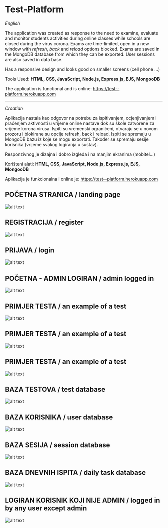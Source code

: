 # Test-Platform

_English_

The application was created as response to the need to examine, evaluate and monitor students activities during online classes while schools are closed during the virus corona. Exams are time-limited, open in a new window with _refresh_, _back_ and _reload_ options blocked. Exams are saved in the MongoDB database from which they can be exported. User sessions are also saved in data base.

Has a responsive design and looks good on smaller screens (cell phone ...)

Tools Used: **HTML, CSS, JavaScript, Node.js, Express.js, EJS, MongooDB**

The application is functional and is online: https://test--platform.herokuapp.com

****************************************

_Croatian_

Aplikacija nastala kao odgovor na potrebu za ispitivanjem, ocjenjivanjem i praćenjem aktivnosti u vrijeme online nastave dok su škole zatvorene za vrijeme korona virusa. Ispiti su vremenski ograničeni, otvaraju se u novom prozoru i blokirane su opcije refresh, back i reload. Ispiti se spremaju u MongoDB bazu iz koje se mogu exportati. Također se spremaju sesije korisnika (vrijeme svakog logiranja u sustav). 

Responzivnog je dizajna i dobro izgleda i na manjim ekranima (mobitel...)

Korišteni alati: **HTML, CSS, JavaScript, Node.js, Express.js, EJS, MongooDB**

Aplikacija je funkcionalna i online je: https://test--platform.herokuapp.com

## POČETNA STRANICA / landing page

![alt text](https://github.com/suncica-negra/Test-Platform/blob/master/public/test1.png)

## REGISTRACIJA / register

![alt text](https://github.com/suncica-negra/Test-Platform/blob/master/public/test2.png)

## PRIJAVA / login

![alt text](https://github.com/suncica-negra/Test-Platform/blob/master/public/test3.png)

## POČETNA - ADMIN LOGIRAN / admin logged in

![alt text](https://github.com/suncica-negra/Test-Platform/blob/master/public/test4.png)

## PRIMJER TESTA / an example of a test

![alt text](https://github.com/suncica-negra/Test-Platform/blob/master/public/test5.png)

## PRIMJER TESTA / an example of a test

![alt text](https://github.com/suncica-negra/Test-Platform/blob/master/public/test6.png)

## PRIMJER TESTA / an example of a test

![alt text](https://github.com/suncica-negra/Test-Platform/blob/master/public/test7.png)

## BAZA TESTOVA / test database

![alt text](https://github.com/suncica-negra/Test-Platform/blob/master/public/test8.png)

## BAZA KORISNIKA / user database

![alt text](https://github.com/suncica-negra/Test-Platform/blob/master/public/test9.png)

## BAZA SESIJA / session database

![alt text](https://github.com/suncica-negra/Test-Platform/blob/master/public/test10.png)

## BAZA DNEVNIH ISPITA / daily task database

![alt text](https://github.com/suncica-negra/Test-Platform/blob/master/public/test11.png)

## LOGIRAN KORISNIK KOJI NIJE ADMIN / logged in by any user except admin

![alt text](https://github.com/suncica-negra/Test-Platform/blob/master/public/test12.png)
